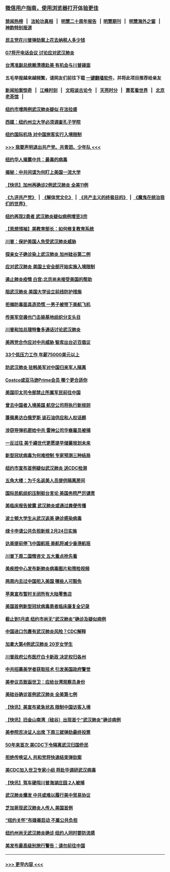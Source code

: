 ### [微信用户指南，使用浏览器打开体验更佳](https://github.com/gfw-breaker/banned-news1/blob/master/indexes/wechat-guide.md?t=0)
#### [禁闻热榜](热点新闻.md?t=0)  &nbsp;&nbsp;|&nbsp;&nbsp; [法轮功真相](https://github.com/gfw-breaker/truth/blob/master/README.md?t=0) &nbsp;&nbsp;|&nbsp;&nbsp; [明慧二十周年报告](https://github.com/gfw-breaker/mh-reports/blob/master/README.md?t=0) &nbsp;&nbsp;|&nbsp;&nbsp;[明慧期刊](https://github.com/gfw-breaker/mh-qikan) &nbsp;&nbsp;|&nbsp;&nbsp; [明慧海外之窗](https://github.com/gfw-breaker/mh-news/blob/master/README.md?t=0) &nbsp;&nbsp;|&nbsp;&nbsp; [神韵特别报道](https://github.com/gfw-breaker/mh-news/blob/master/shenyun.md?t=0)
#### [民主党在川普弹劾案上花去纳税人多少钱](../pages/nsc412/n11841941.md?t=02040211) 
#### [G7将开电话会议 讨论应对武汉肺炎](../pages/nsc412/n11841658.md?t=02040211) 
#### [台湾准副总统赖清德赴美 有机会与川普碰面](../pages/nsc412/n11841332.md?t=02040211) 
#### 五毛举报越来越频繁，请网友们前往下载 [一键翻墙软件](https://github.com/gfw-breaker/ssr-accounts)，并将此项目推荐给亲友
#### [新闻拍案惊奇](https://github.com/gfw-breaker/banned-news1/blob/master/pages/link4.md) &nbsp;&nbsp;|&nbsp;&nbsp; [江峰时刻](https://github.com/gfw-breaker/banned-news1/blob/master/pages/link4.md) &nbsp;&nbsp;|&nbsp;&nbsp; [文昭谈古论今](https://github.com/gfw-breaker/banned-news1/blob/master/pages/link4.md) &nbsp;&nbsp;|&nbsp;&nbsp; [天亮时分](https://github.com/gfw-breaker/banned-news1/blob/master/pages/link4.md) &nbsp;&nbsp;|&nbsp;&nbsp; [萧茗看世界](https://github.com/gfw-breaker/banned-news1/blob/master/pages/link4.md) &nbsp;&nbsp;|&nbsp;&nbsp; [北京老茶馆](https://github.com/gfw-breaker/banned-news1/blob/master/pages/link4.md) &nbsp;&nbsp;|&nbsp;&nbsp; 
#### [纽约市增两例武汉肺炎疑似 在法拉盛](../pages/nsc412/n11840625.md?t=02040211) 
#### [西媒：纽约州立大学必须调查孔子学院](../pages/nsc412/n11840637.md?t=02040211) 
#### [纽约国际机场  对中国旅客实行入境限制](../pages/nsc412/n11840619.md?t=02040211) 
#### [>>> 我要声明退出共产党、共青团、少年队 <<<](https://github.com/begood0513/goodnews/blob/master/quit/letter.md) 
#### [纽约华人揭露中共：最毒的病毒](../pages/nsc412/n11840631.md?t=02040211) 
#### [揭秘：中共间谍为何盯上美国一流大学](../pages/nsc412/n11840270.md?t=02040211) 
#### [【快讯】加州再确诊2例武汉肺炎 全美11例](../pages/nsc412/n11840339.md?t=02040211) 
#### [《九评共产党》](https://github.com/begood0513/9ping.md/blob/master/README.md) &nbsp;|&nbsp; [《解体党文化》](../../../../jtdwh.md/blob/master/README.md)  &nbsp;|&nbsp; [《共产主义的终极目的》](../../../../gczydzjmd.md/blob/master/README.md) &nbsp;|&nbsp; [《魔鬼在统治我们的世界》](../../../../mgztzwmdsj.md/blob/master/README.md) 
#### [纽约再现2患者 武汉肺炎疑似病例增至3宗](../pages/nsc412/n11840010.md?t=02040211) 
#### [【思想领袖】美教育部长：如何修复教育系统](../pages/nsc412/n11690865.md?t=02040211) 
#### [川普：保护美国人免受武汉肺炎威胁](../pages/nsc412/n11839718.md?t=02040211) 
#### [探亲女子确诊染上武汉肺炎 加州硅谷第二例](../pages/nsc412/n11839784.md?t=02040211) 
#### [应对武汉肺炎 美国土安全部开始实施入境限制](../pages/nsc412/n11839729.md?t=02040211) 
#### [遏止肺炎疫情 白宫:北京尚未接受美国的帮助](../pages/nsc412/n11839660.md?t=02040211) 
#### [阻武汉肺炎 美国大学设立前线防护措施](../pages/nsc412/n11839479.md?t=02040211) 
#### [拒摘防毒面具造恐慌 一男子被带下美航飞机](../pages/nsc412/n11839455.md?t=02040211) 
#### [传美军空袭也门击毙基地组织分支头目](../pages/nsc412/n11839210.md?t=02040211) 
#### [川普和加总理特鲁多通话讨论武汉肺炎](../pages/nsc412/n11839128.md?t=02040211) 
#### [美两党合作应对中共威胁 智库出台近百倡议](../pages/nsc412/n11838437.md?t=02040211) 
#### [33个低压力工作 年薪75000美元以上](../pages/nsc412/n11834441.md?t=02040211) 
#### [防武汉肺炎 驻韩美军对中国归来军人隔离](../pages/nsc412/n11838970.md?t=02040211) 
#### [Costco或亚马逊Prime会员 哪个更合适你](../pages/nsc412/n11834459.md?t=02040211) 
#### [美国印太司令部禁止所属军民前往中国](../pages/nsc412/n11838418.md?t=02040211) 
#### [曾去中国者入境美国 航空公司将执行新规则](../pages/nsc412/n11838375.md?t=02040211) 
#### [蓬佩奥访白俄罗斯 谈石油供应和人权话题](../pages/nsc412/n11838242.md?t=02040211) 
#### [涉窃导弹机密给中共 雷神公司华裔雇员被捕](../pages/nsc412/n11838129.md?t=02040211) 
#### [一反过往 美千禧世代更愿提早储蓄规划未来](../pages/nsc412/n11837601.md?t=02040211) 
#### [新型冠状病毒为何难控制 专家预测三种结局](../pages/nsc412/n11838002.md?t=02040211) 
#### [纽约市宣布首例疑似武汉肺炎 送CDC检测](../pages/nsc412/n11837852.md?t=02040211) 
#### [五角大楼：为千名返美人员提供隔离房间](../pages/nsc412/n11837831.md?t=02040211) 
#### [国际民航组织压制挺台言论 美国务院严厉谴责](../pages/nsc412/n11837791.md?t=02040211) 
#### [美临床报告披露 武汉肺炎或通过粪便传播](../pages/nsc412/n11837626.md?t=02040211) 
#### [波士顿大学生从武汉返美 确诊感染病毒](../pages/nsc412/n11837580.md?t=02040211) 
#### [绿卡申请公共负担新规 2月24日实施](../pages/nsc412/n11836634.md?t=02040211) 
#### [达美提前停飞中国航班 美航将减少香港航班](../pages/nsc412/n11837649.md?t=02040211) 
#### [川普下周二国情咨文 五大重点抢先看](../pages/nsc412/n11837512.md?t=02040211) 
#### [美疾控中心发布新肺炎病毒图片和筛检视频](../pages/nsc412/n11837491.md?t=02040211) 
#### [两周内去过中国拒入美国 哪些人可豁免](../pages/nsc412/n11837400.md?t=02040211) 
#### [苹果宣布暂时关闭所有大陆零售店](../pages/nsc412/n11837097.md?t=02040211) 
#### [美国首例新型冠状病毒患者临床康复全记录](../pages/nsc412/n11836513.md?t=02040211) 
#### [截止到1月底  纽约市尚无“武汉肺炎”确诊及疑似病例](../pages/nsc412/n11836657.md?t=02040211) 
#### [中国进口包裹有武汉肺炎风险？CDC解释](../pages/nsc412/n11836321.md?t=02040211) 
#### [加拿大第4例武汉肺炎 20岁女学生](../pages/nsc412/n11836537.md?t=02040211) 
#### [川普政府公布医疗白卡新政 决定权归各州](../pages/nsc412/n11836336.md?t=02040211) 
#### [中共招募美学者获取技术 引发美国政府警觉](../pages/nsc412/n11836277.md?t=02040211) 
#### [美参议员致函世卫：应给台湾观察员身份](../pages/nsc412/n11836183.md?t=02040211) 
#### [美硅谷确诊首例武汉肺炎 全美第七例](../pages/nsc412/n11836093.md?t=02040211) 
#### [【快讯】美宣布紧急状态 限制中国访客入境](../pages/nsc412/n11836030.md?t=02040211) 
#### [【快讯】旧金山南湾（硅谷）出现首个“武汉肺炎”确诊病例](../pages/nsc412/n11836084.md?t=02040211) 
#### [美参院否决证人出席 下周三就弹劾最终投票](../pages/nsc412/n11835900.md?t=02040211) 
#### [50年来首次 美CDC下令隔离武汉归国侨民](../pages/nsc412/n11835854.md?t=02040211) 
#### [拒绝传唤证人 共和党将快速结束弹劾案](../pages/nsc412/n11835573.md?t=02040211) 
#### [美CDC加入世卫专家小组 将赴华调研武汉病毒](../pages/nsc412/n11835584.md?t=02040211) 
#### [【快讯】驾车硬闯川普海湖庄园 2人被捕](../pages/nsc412/n11835785.md?t=02040211) 
#### [武汉肺炎爆发 中共或难以履行美中贸易协议](../pages/nsc412/n11834752.md?t=02040211) 
#### [芝加哥现武汉肺炎人传人 美国首例](../pages/nsc412/n11834730.md?t=02040211) 
#### [“纽约关怀”布碌崙启动  不属公共负担](../pages/nsc412/n11834269.md?t=02040211) 
#### [纽约州尚无武汉肺炎确诊  纽约人同时要防流感](../pages/nsc412/n11834247.md?t=02040211) 
#### [美发布最高级别旅行警告：请勿前往中国](../pages/nsc412/n11834038.md?t=02040211) 

----
#### [ >>> 更早内容 <<< ](../indexes/nsc412-earlier.md)
